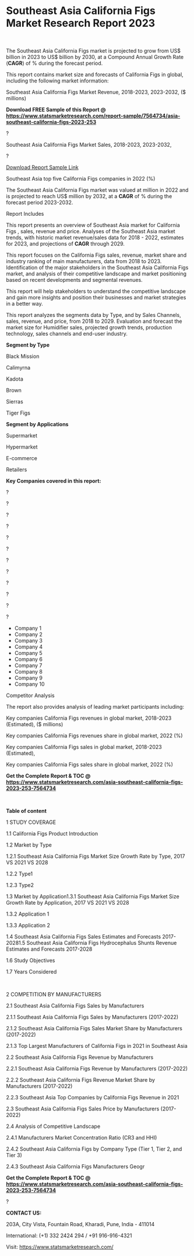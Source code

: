 <h1>Southeast Asia California Figs Market Research Report 2023</h1><br/><p>The Southeast Asia California Figs market is projected to grow from US$ billion in 2023 to US$ billion by 2030, at a Compound Annual Growth Rate (<strong>CAGR</strong>) of % during the forecast period.</p>
 
 
 
 <p>This report contains market size and forecasts of California Figs in global, including the following market information:</p>
 
 
 
 <p>Southeast Asia California Figs Market Revenue, 2018-2023, 2023-2032, ($ millions)</p>
 
 
 
 <div><b>Download FREE Sample of this Report @ <a href="https://www.statsmarketresearch.com/download-free-sample/7564734/asia-southeast-california-figs-2023-253">https://www.statsmarketresearch.com/report-sample/7564734/asia-southeast-california-figs-2023-253</a></b></div>
 
 
 
 <p>? </p>
 
 
 
 <p>Southeast Asia California Figs Market Sales, 2018-2023, 2023-2032,</p>
 
 
 
 <p>? </p>
 
 
 
 <p><a href="https://www.statsmarketresearch.com/download-free-sample/7564734/asia-southeast-california-figs-2023-253">Download Report Sample Link</a></p>
 
 
 
 <p>Southeast Asia top five California Figs companies in 2022 (%)</p>
 
 
 
 <p>The Southeast Asia California Figs market was valued at million in 2022 and is projected to reach US$ million by 2032, at a <strong>CAGR</strong> of % during the forecast period 2023-2032.</p>
 
 
 
 <p>Report Includes</p>
 
 
 
 <p>This report presents an overview of Southeast Asia market for California Figs , sales, revenue and price. Analyses of the Southeast Asia market trends, with historic market revenue/sales data for 2018 - 2022, estimates for 2023, and projections of <strong>CAGR</strong> through 2029.</p>
 
 
 
 <p>This report focuses on the California Figs sales, revenue, market share and industry ranking of main manufacturers, data from 2018 to 2023. Identification of the major stakeholders in the Southeast Asia California Figs market, and analysis of their competitive landscape and market positioning based on recent developments and segmental revenues.</p>
 
 
 
 <p>This report will help stakeholders to understand the competitive landscape and gain more insights and position their businesses and market strategies in a better way.</p>
 
 
 
 <p>This report analyzes the segments data by Type, and by Sales Channels, sales, revenue, and price, from 2018 to 2029. Evaluation and forecast the market size for Humidifier sales, projected growth trends, production technology, sales channels and end-user industry.</p>
 
 
 
 <p><strong>Segment by Type</strong></p>
 
 
 
 <p>Black Mission</p>
 
 
 
 <p>Calimyrna</p>
 
 
 
 <p>Kadota</p>
 
 
 
 <p>Brown</p>
 
 
 
 <p>Sierras</p>
 
 
 
 <p>Tiger Figs</p>
 
 
 
 <p><strong>Segment <strong><strong>by Applications</strong></strong></strong></p>
 
 
 
 <p>Supermarket</p>
 
 
 
 <p>Hypermarket</p>
 
 
 
 <p>E-commerce</p>
 
 
 
 <p>Retailers</p>
 
 
 
 <p><strong>Key Companies covered in this report:</strong></p>
 
 
 
 <p>? </p>
 
 
 
 <p>? </p>
 
 
 
 <p>? </p>
 
 
 
 <p>? </p>
 
 
 
 <p>? </p>
 
 
 
 <p>? </p>
 
 
 
 <p>? </p>
 
 
 
 <p>? </p>
 
 
 
 <p>? </p>
 
 
 
 <p>? </p>
 
 
 
 <p>? </p>
 
 
 
 <p>? </p>
 
 
 
 <ul>
 
 <li>Company 1</li>
 
 <li>Company 2</li>
 
 <li>Company 3</li>
 
 <li>Company 4</li>
 
 <li>Company 5</li>
 
 <li>Company 6</li>
 
 <li>Company 7</li>
 
 <li>Company 8</li>
 
 <li>Company 9</li>
 
 <li>Company 10</li>
 
 </ul>
 
 
 
 <p>Competitor Analysis</p>
 
 
 
 <p>The report also provides analysis of leading market participants including:</p>
 
 
 
 <p>Key companies California Figs revenues in global market, 2018-2023 (Estimated), ($ millions)</p>
 
 
 
 <p>Key companies California Figs revenues share in global market, 2022 (%)</p>
 
 
 
 <p>Key companies California Figs sales in global market, 2018-2023 (Estimated),</p>
 
 
 
 <p>Key companies California Figs sales share in global market, 2022 (%)</p>
 
 
 
 <div><b>Get the Complete Report & TOC @ <a href="https://www.statsmarketresearch.com/asia-southeast-california-figs-2023-253-7564734">https://www.statsmarketresearch.com/asia-southeast-california-figs-2023-253-7564734</a></b></div>
 
 
 
 <p><br />
 
 <b>Table of content</b></p>
 
 
 
 <p>1 STUDY COVERAGE<br />
 
 1.1 California Figs Product Introduction<br />
 
 1.2 Market by Type<br />
 
 1.2.1 Southeast Asia California Figs Market Size Growth Rate by Type, 2017 VS 2021 VS 2028<br />
 
 1.2.2 Type1<br />
 
 1.2.3 Type2<br />
 
 1.3 Market by Application1.3.1 Southeast Asia California Figs Market Size Growth Rate by Application, 2017 VS 2021 VS 2028<br />
 
 1.3.2 Application 1<br />
 
 1.3.3 Application 2<br />
 
 1.4 Southeast Asia California Figs Sales Estimates and Forecasts 2017-20281.5 Southeast Asia California Figs Hydrocephalus Shunts Revenue Estimates and Forecasts 2017-2028<br />
 
 1.6 Study Objectives<br />
 
 1.7 Years Considered<br />
 
 <br />
 
 2 COMPETITION BY MANUFACTURERS<br />
 
 2.1 Southeast Asia California Figs Sales by Manufacturers<br />
 
 2.1.1 Southeast Asia California Figs Sales by Manufacturers (2017-2022)<br />
 
 2.1.2 Southeast Asia California Figs Sales Market Share by Manufacturers (2017-2022)<br />
 
 2.1.3 Top Largest Manufacturers of California Figs in 2021 in Southeast Asia<br />
 
 2.2 Southeast Asia California Figs Revenue by Manufacturers<br />
 
 2.2.1 Southeast Asia California Figs Revenue by Manufacturers (2017-2022)<br />
 
 2.2.2 Southeast Asia California Figs Revenue Market Share by Manufacturers (2017-2022)<br />
 
 2.2.3 Southeast Asia Top Companies by California Figs Revenue in 2021<br />
 
 2.3 Southeast Asia California Figs Sales Price by Manufacturers (2017-2022)<br />
 
 2.4 Analysis of Competitive Landscape<br />
 
 2.4.1 Manufacturers Market Concentration Ratio (CR3 and HHI)<br />
 
 2.4.2 Southeast Asia California Figs by Company Type (Tier 1, Tier 2, and Tier 3)<br />
 
 2.4.3 Southeast Asia California Figs Manufacturers Geogr</p>
 
 
 
 <div><b>Get the Complete Report & TOC @ <a href="https://www.statsmarketresearch.com/asia-southeast-california-figs-2023-253-7564734">https://www.statsmarketresearch.com/asia-southeast-california-figs-2023-253-7564734</a></b></div>
 
 
 
 <p>? </p>
 
 
 
 <p><b>CONTACT US:</b><br />
 
 203A, City Vista, Fountain Road, Kharadi, Pune, India - 411014<br />
 
 International: (+1) 332 2424 294 / +91 916-916-4321<br />
 
 Visit: <a href="https://www.statsmarketresearch.com/">https://www.statsmarketresearch.com/</a></p>